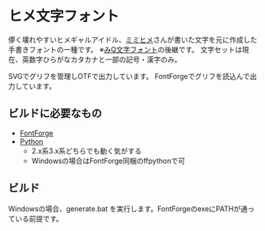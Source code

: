 ﻿# ヒメ文字フォント

儚く壊れやすいヒメギャルアイドル、[ミミヒメ](https://twitter.com/mimini_hokuro)さんが書いた文字を元に作成した手書きフォントの一種です。
※[みQ文字フォント](https://github.com/kazy111/MiQglyph)の後継です。
文字セットは現在、英数字ひらがなカタカナと一部の記号・漢字のみ。

SVGでグリフを管理しOTFで出力しています。
FontForgeでグリフを読込んで出力しています。

## ビルドに必要なもの
- [FontForge](https://fontforge.github.io/)
- [Python](https://www.python.org/)
    - 2.x系3.x系どちらでも動く気がする
    - Windowsの場合はFontForge同梱のffpythonで可

## ビルド
Windowsの場合、generate.bat を実行します。FontForgeのexeにPATHが通っている前提です。

